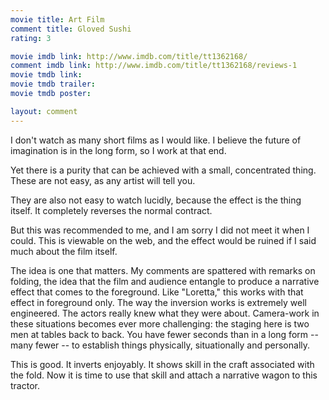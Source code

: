 ```yaml
---
movie title: Art Film
comment title: Gloved Sushi
rating: 3

movie imdb link: http://www.imdb.com/title/tt1362168/
comment imdb link: http://www.imdb.com/title/tt1362168/reviews-1
movie tmdb link: 
movie tmdb trailer: 
movie tmdb poster: 

layout: comment
---
```


I don't watch as many short films as I would like. I believe the future of imagination is in the long form, so I work at that end.

Yet there is a purity that can be achieved with a small, concentrated thing. These are not easy, as any artist will tell you.

They are also not easy to watch lucidly, because the effect is the thing itself. It completely reverses the normal contract.

But this was recommended to me, and I am sorry I did not meet it when I could. This is viewable on the web, and the effect would be ruined if I said much about the film itself.

The idea is one that matters. My comments are spattered with remarks on folding, the idea that the film and audience entangle to produce a narrative effect that comes to the foreground. Like "Loretta," this works with that effect in foreground only. The way the inversion works is extremely well engineered. The actors really knew what they were about. Camera-work in these situations becomes ever more challenging: the staging here is two men at tables back to back. You have fewer seconds than in a long form -- many fewer -- to establish things physically, situationally and personally.

This is good. It inverts enjoyably. It shows skill in the craft associated with the fold. Now it is time to use that skill and attach a narrative wagon to this tractor.